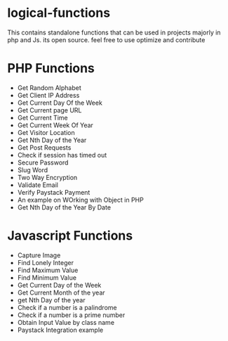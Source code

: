 # logical-functions
<p>This contains standalone functions that can be used in projects majorly in php and Js. its open source. 
feel free to use optimize and contribute</p>

<h1>PHP Functions </h1>
<ul>
<li> Get Random Alphabet </li>
<li> Get Client IP Address </li>
<li> Get Current Day Of the Week</li>
<li> Get Current page URL </li>
<li> Get Current Time </li>
<li> Get Current Week Of Year</li>
<li> Get Visitor Location </li>
<li> Get Nth Day of the Year </li>
<li> Get Post Requests </li>
<li> Check if session has timed out </li>
<li> Secure Password </li>
<li> Slug Word </li>
<li> Two Way Encryption </li>
<li> Validate Email </li>
<li> Verify Paystack Payment </li>
<li> An example on WOrking with Object in PHP </li>
<li> Get Nth Day of the Year By Date </li>
</ul>

<h1> Javascript Functions </h1>
<ul>
<li> Capture Image </li>
<li> Find Lonely Integer </li>
<li> Find Maximum Value </li>
<li> Find Minimum Value </li>
<li> Get Current Day of the Week </li>
<li> Get Current Month of the year </li>
<li> get Nth Day of the year </li>
<li> Check if a number is a palindrome </li>
<li> Check if a number is a prime number </li>
<li> Obtain Input Value by class name </li>
<li> Paystack Integration example </li>
</ul>


